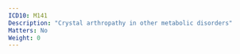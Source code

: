 ```yaml
---
ICD10: M141
Description: "Crystal arthropathy in other metabolic disorders"
Matters: No
Weight: 0
---
```


